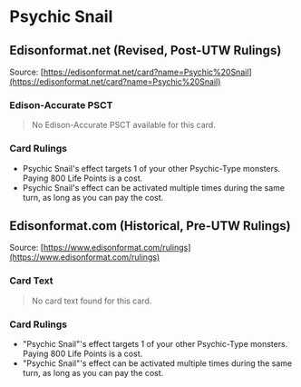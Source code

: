 # Psychic Snail

## Edisonformat.net (Revised, Post-UTW Rulings)

Source: [https://edisonformat.net/card?name=Psychic%20Snail](https://edisonformat.net/card?name=Psychic%20Snail)

### Edison-Accurate PSCT

> No Edison-Accurate PSCT available for this card.

### Card Rulings

*   Psychic Snail's effect targets 1 of your other Psychic-Type monsters. Paying 800 Life Points is a cost.
*   Psychic Snail's effect can be activated multiple times during the same turn, as long as you can pay the cost.


## Edisonformat.com (Historical, Pre-UTW Rulings)

Source: [https://www.edisonformat.com/rulings](https://www.edisonformat.com/rulings)

### Card Text

> No card text found for this card.

### Card Rulings

*   "Psychic Snail"'s effect targets 1 of your other Psychic-Type monsters. Paying 800 Life Points is a cost.
*   "Psychic Snail"'s effect can be activated multiple times during the same turn, as long as you can pay the cost.


